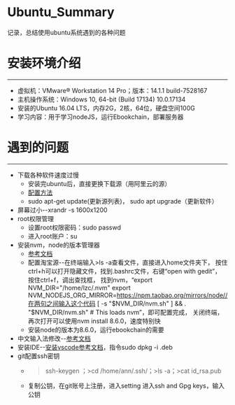 # Ubuntu_Summary
记录，总结使用ubuntu系统遇到的各种问题

# 安装环境介绍
--------------------
* 虚拟机：VMware® Workstation 14 Pro；版本：14.1.1 build-7528167
* 主机操作系统：Windows 10, 64-bit  (Build 17134) 10.0.17134
* 安装的Ubuntu 16.04 LTS，内存2G，2核，64位，硬盘空间100G
* 学习内容：用于学习nodeJS，运行Ebookchain，部署服务器

# 遇到的问题
---------------------
* 下载各种软件速度过慢
    * 安装完ubuntu后，直接更换下载源（用阿里云的源）
    * [配置方法](https://blog.csdn.net/sikong00/article/details/80237415)
    * sudo apt-get update(更新源列表)， sudo apt upgrade（更新软件）
* 屏幕过小--xrandr -s 1600x1200
* root权限管理
    * 设置root权限密码：sudo passwd
    * 进入root账户：su
* 安装nvm，node的版本管理器
    * [参考文档](https://www.jianshu.com/p/8671e439a811)
    * 配置淘宝源--在终端输入>ls -a查看文件，直接进入home文件夹下，
按住ctrl+h可以打开隐藏文件，找到.bashrc文件，右键“open with gedit”， 按住ctrl+f，调出查找框，
找到nvm，“export NVM_DIR="/home/lzc/.nvm"
export NVM_NODEJS_ORG_MIRROR=https://npm.taobao.org/mirrors/node//在两句之间输入这个代码
[ -s "$NVM_DIR/nvm.sh" ] && . "$NVM_DIR/nvm.sh"  # This loads nvm”，即可配置完成，
关闭终端，再次打开可以使用nvm install 8.6.0，速度特别快
    * 安装node的版本为8.6.0，运行ebookchain的需要
* 中文输入法修改--[参考文档](https://www.cnblogs.com/darklights/p/7722861.html)
* 安装IDE--[安装vscode参考文档](https://www.jianshu.com/p/7038e201bf36)，指令sudo dpkg -i <filename>.deb
* git配置ssh密钥
    * >ssh-keygen ；>cd /home/ann/.ssh/；>ls -a；>cat id_rsa.pub
    * 复制公钥，在git账号上注册，进入setting 进入ssh and Gpg keys，输入公钥
